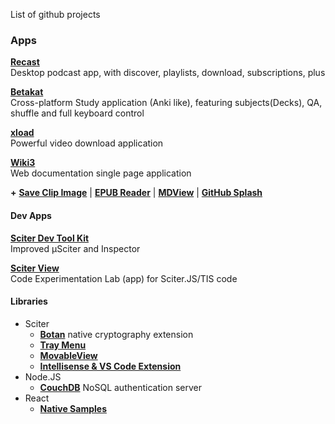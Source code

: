 

List of github projects

### Apps

[**Recast**](https://github.com/MustafaHi/Recast)  
Desktop podcast app, with discover, playlists, download, subscriptions, plus

[**Betakat**](https://github.com/MustafaHi/Betakat)  
Cross-platform Study application (Anki like), featuring subjects(Decks), QA, shuffle and full keyboard control

[**xload**](https://github.com/MustafaHi/xload)  
Powerful video download application

[**Wiki3**](https://github.com/MustafaHi/Wiki3)  
Web documentation single page application

**+** [**Save Clip Image**](https://github.com/MustafaHi/Save-Clip-Image) | [**EPUB Reader**](https://github.com/MustafaHi/Epub-Reader) | [**MDView**](https://github.com/MustafaHi/sciter-js-sdk/tree/main/samples.sciter/applications.quark/mdview) | [**GitHub Splash**](https://github.com/MustafaHi/gh-splash)

#### Dev Apps

[**Sciter Dev Tool Kit**](https://github.com/MustafaHi/Sciter-Dev-Tool-Kit)  
Improved μSciter and Inspector

[**Sciter View**](https://github.com/MustafaHi/Sciter-View)  
Code Experimentation Lab (app) for Sciter.JS/TIS code

#### Libraries

- Sciter
  -  [**Botan**](https://github.com/MustafaHi/Sciter-Botan) native cryptography extension
  -  [**Tray Menu**](https://github.com/MustafaHi/Sciter-Tray)
  -  [**MovableView**](https://github.com/MustafaHi/Sciter-MovableView)
  -  [**Intellisense & VS Code Extension**](https://github.com/MustafaHi/Sciter-VSCode)
- Node.JS
  - [**CouchDB**](https://github.com/MustafaHi/auth-couchdb) NoSQL authentication server
- React
  - [**Native Samples**](https://github.com/MustafaHi/ReactNative-Samples)

<img src='https://hit.yhype.me/github/profile?user_id=5108884' height='0' width='0' hidden='true'/>
